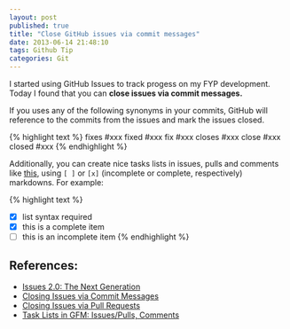 ```yaml
---
layout: post
published: true
title: "Close GitHub issues via commit messages"
date: 2013-06-14 21:48:10
tags: Github Tip
categories: Git
---
```


I started using GitHub Issues to track progess on my FYP development.
Today I found that you can **close issues via commit messages.**

If you uses any of the following synonyms in your commits,
GitHub will reference to the commits from the issues and mark the issues closed.

{% highlight text %}
 fixes #xxx
 fixed #xxx
 fix #xxx
 closes #xxx
 close #xxx
 closed #xxx
{% endhighlight %}

Additionally, you can create nice tasks lists in issues, pulls and comments like
[this](https://github.com/twitter/bootstrap/pull/6342), using `[ ]` or `[x]`
(incomplete or complete, respectively) markdowns. For example:

{% highlight text %}
 - [x] list syntax required
 - [x] this is a complete item
 - [ ] this is an incomplete item
{% endhighlight %}

## References:

- [Issues 2.0: The Next Generation](https://github.com/blog/831-issues-2-0-the-next-generation)
- [Closing Issues via Commit Messages](https://github.com/blog/1386-closing-issues-via-commit-messages)
- [Closing Issues via Pull Requests](https://github.com/blog/1506-closing-issues-via-pull-requests)
- [Task Lists in GFM: Issues/Pulls, Comments](https://github.com/blog/1375-task-lists-in-gfm-issues-pulls-comments)
